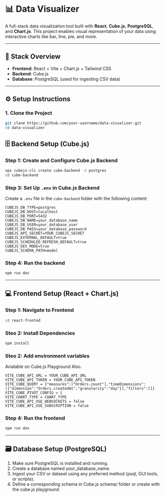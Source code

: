 # 📊 Data Visualizer

A full-stack data visualization tool built with **React**, **Cube.js**, **PostgreSQL**, and **Chart.js**. This project enables visual representation of your data using interactive charts like bar, line, pie, and more.

---

## 🧱 Stack Overview

- **Frontend**: React + Vite + Chart.js + Tailwind CSS
- **Backend**: Cube.js
- **Database**: PostgreSQL (used for ingesting CSV data)

---

## ⚙️ Setup Instructions

### 1. Clone the Project

```bash
git clone https://github.com/your-username/data-visualizer.git
cd data-visualizer
```

## 🗄️ Backend Setup (Cube.js)

### Step 1: Create and Configure Cube.js Backend

```bash
npx cubejs-cli create cube-backend -d postgres
cd cube-backend
```

### Step 3: Set Up `.env` in Cube.js Backend

Create a `.env` file in the `cube-backend` folder with the following content:

```env
CUBEJS_DB_TYPE=postgres
CUBEJS_DB_HOST=localhost
CUBEJS_DB_PORT=5432
CUBEJS_DB_NAME=your_database_name
CUBEJS_DB_USER=your_database_user
CUBEJS_DB_PASS=your_database_password
CUBEJS_API_SECRET=YOUR_CUBEJS_SECRET
CUBEJS_EXTERNAL_DEFAULT=true
CUBEJS_SCHEDULED_REFRESH_DEFAULT=true
CUBEJS_DEV_MODE=true
CUBEJS_SCHEMA_PATH=model
```

### Step 4: Run the backend
```bash
npm run dev
```

***

## 💻 Frontend Setup (React + Chart.js)
### Step 1: Navigate to Frontend

```bash
cd react-fronted
```

### Steo 2: Install Dependencies
```bash
npm install
```
### Steo 2: Add environment variables
Avialable on Cube.js Playground Also.
```env
VITE_CUBE_API_URL = YOUR_CUBE_API_URL
VITE_CUBE_API_TOKEN = YOUR_CUBE_API_TOKEN
VITE_CUBE_QUERY = {"measures":["Orders.count"],"timeDimensions":[{"dimension":"Orders.createdAt","granularity":"day"}],"filters":[]}
VITE_CUBE_PIVOT_CONFIG = {
VITE_CHART_TYPE = CHART_TYPE
VITE_CUBE_API_USE_WEBSOCKETS = false
VITE_CUBE_API_USE_SUBSCRIPTION = false
```

### Step 4: Run the frontend 
```bash
npm run dev
```

***
## 🗃️ Database Setup (PostgreSQL)
1. Make sure PostgreSQL is installed and running.
2. Create a database named your_database_name.
3. Ingest your CSV or dataset using any preferred method (psql, GUI tools, or scripts).
4. Define a corresponding schema in Cube.js schema/ folder or create with the cube.js playground.

